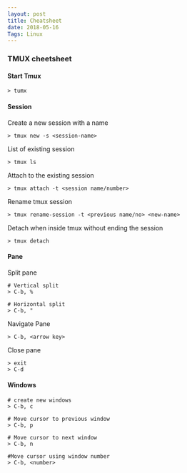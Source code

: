```yaml
---
layout: post
title: Cheatsheet
date: 2018-05-16
Tags: Linux
---
```

### TMUX cheetsheet

#### Start Tmux
```shell
> tumx
```

#### Session

Create a new session with a name

```shell
> tmux new -s <session-name>
```

List of existing session

```shell
> tmux ls
```

Attach to the existing session

```shell
> tmux attach -t <session name/number>
```

Rename tmux session

```shell
> tmux rename-session -t <previous name/no> <new-name>
```

Detach when inside tmux without ending the session

```shell
> tmux detach

```

#### Pane

Split pane
```shell
# Vertical split
> C-b, %

# Horizontal split
> C-b, "
```

Navigate Pane

```shell
> C-b, <arrow key>
```


Close pane

```shell
> exit
> C-d
```

#### Windows

```shell
# create new windows
> C-b, c

# Move cursor to previous window
> C-b, p

# Move cursor to next window
> C-b, n

#Move cursor using window number
> C-b, <number>
```





